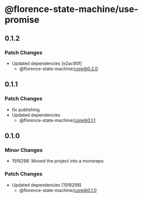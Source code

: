 # @florence-state-machine/use-promise

## 0.1.2

### Patch Changes

- Updated dependencies [e2ac90f]
  - @florence-state-machine/core@0.2.0

## 0.1.1

### Patch Changes

- fix publishing
- Updated dependencies
  - @florence-state-machine/core@0.1.1

## 0.1.0

### Minor Changes

- 15f8298: Moved the project into a monorepo

### Patch Changes

- Updated dependencies [15f8298]
  - @florence-state-machine/core@0.1.0
